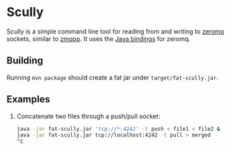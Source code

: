 
# Scully

Scully is a simple command line tool for reading from and writing to
[zeromq](http://zeromq.org) sockets, similar to [zmqpp](
https://github.com/zeromq/zmqpp). It uses the [Java bindings](
https://github.com/zeromq/jzmq) for zeromq.

## Building

Running `mvn package` should create a fat jar under `target/fat-scully.jar`.

## Examples

1.  Concatenate two files through a push/pull socket:

    ```bash
    java -jar fat-scully.jar 'tcp://*:4242' -t push < file1 < file2 &
    java -jar fat-scully.jar tcp://localhost:4242 -t pull > merged
    ^C
    ```
